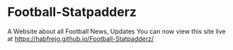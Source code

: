 ﻿# Football-Statpadderz
A Website about all Football News, Updates
You can now view this site live at 
https://habfrejo.github.io/Football-Statpadderz/
